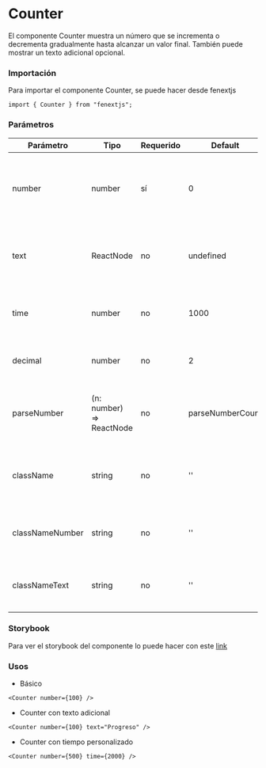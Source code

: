 # Counter

El componente Counter muestra un número que se incrementa o decrementa gradualmente hasta alcanzar un valor final. También puede mostrar un texto adicional opcional.

### Importación

Para importar el componente Counter, se puede hacer desde fenextjs

```tsx copy
import { Counter } from "fenextjs";
```

### Parámetros

| Parámetro       | Tipo                      | Requerido | Default          | Descripcion                                                                    |
| --------------- | ------------------------- | --------- | ---------------- | ------------------------------------------------------------------------------ |
| number          | number                    | sí        | 0                | El número que se mostrará y que será incrementado o decrementado gradualmente. |
| text            | ReactNode                 | no        | undefined        | Texto adicional que se puede mostrar junto con el contador.                    |
| time            | number                    | no        | 1000             | Tiempo en milisegundos para alcanzar el número final.                          |
| decimal         | number                    | no        | 2                | Cantidad de decimales a mostrar en el número.                                  |
| parseNumber     | (n: number) =\> ReactNode | no        | parseNumberCount | Función personalizada para formatear el número antes de mostrarlo.             |
| className       | string                    | no        | ''               | Clase CSS para personalizar el contenedor del componente.                      |
| classNameNumber | string                    | no        | ''               | Clase CSS para personalizar la apariencia del número.                          |
| classNameText   | string                    | no        | ''               | Clase CSS para personalizar la apariencia del texto.                           |

### Storybook

Para ver el storybook del componente lo puede hacer con este [link](https://fenextjs-component-storybook.vercel.app/?path=/story/counter-counter--index)

### Usos

- Básico

```tsx copy
<Counter number={100} />
```

- Counter con texto adicional

```tsx copy
<Counter number={100} text="Progreso" />
```

- Counter con tiempo personalizado

```tsx copy
<Counter number={500} time={2000} />
```
